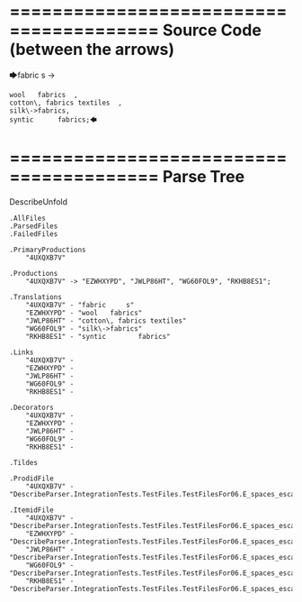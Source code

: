 ========================================
Source Code (between the arrows)
========================================

🡆fabric     s 	->

	wool   fabrics	,
	cotton\, fabrics textiles  ,
    silk\->fabrics,
    syntic 		fabrics;🡄

========================================
Parse Tree
========================================
DescribeUnfold

    .AllFiles
    .ParsedFiles
    .FailedFiles

    .PrimaryProductions
        "4UXQXB7V" 

    .Productions
        "4UXQXB7V" -> "EZWHXYPD", "JWLP86HT", "WG60FOL9", "RKHB8ES1";

    .Translations
        "4UXQXB7V" - "fabric     s"
        "EZWHXYPD" - "wool   fabrics"
        "JWLP86HT" - "cotton\, fabrics textiles"
        "WG60FOL9" - "silk\->fabrics"
        "RKHB8ES1" - "syntic 		fabrics"

    .Links
        "4UXQXB7V" - 
        "EZWHXYPD" - 
        "JWLP86HT" - 
        "WG60FOL9" - 
        "RKHB8ES1" - 

    .Decorators
        "4UXQXB7V" - 
        "EZWHXYPD" - 
        "JWLP86HT" - 
        "WG60FOL9" - 
        "RKHB8ES1" - 

    .Tildes

    .ProdidFile
        "4UXQXB7V" - "DescribeParser.IntegrationTests.TestFiles.TestFilesFor06.E_spaces_escapes_RN.ds"

    .ItemidFile
        "4UXQXB7V" - "DescribeParser.IntegrationTests.TestFiles.TestFilesFor06.E_spaces_escapes_RN.ds"
        "EZWHXYPD" - "DescribeParser.IntegrationTests.TestFiles.TestFilesFor06.E_spaces_escapes_RN.ds"
        "JWLP86HT" - "DescribeParser.IntegrationTests.TestFiles.TestFilesFor06.E_spaces_escapes_RN.ds"
        "WG60FOL9" - "DescribeParser.IntegrationTests.TestFiles.TestFilesFor06.E_spaces_escapes_RN.ds"
        "RKHB8ES1" - "DescribeParser.IntegrationTests.TestFiles.TestFilesFor06.E_spaces_escapes_RN.ds"

